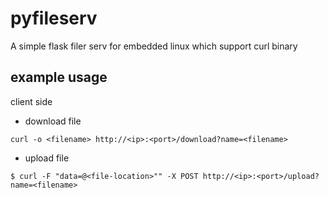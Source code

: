 # pyfileserv
A simple flask filer serv for embedded linux which support curl binary


## example usage

client side

* download file

```
curl -o <filename> http://<ip>:<port>/download?name=<filename>
```

* upload file

```
$ curl -F "data=@<file-location>"" -X POST http://<ip>:<port>/upload?name=<filename>
```

  
